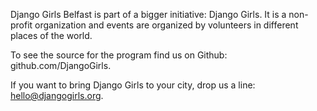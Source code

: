 Django Girls Belfast is part of a bigger initiative: Django Girls. It is a non-profit organization and events are organized by volunteers in different places of the world.

To see the source for the program find us on Github: github.com/DjangoGirls.

If you want to bring Django Girls to your city, drop us a line: hello@djangogirls.org.
